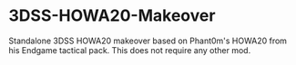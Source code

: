 # 3DSS-HOWA20-Makeover
Standalone 3DSS HOWA20 makeover based on Phant0m's HOWA20 from his Endgame tactical pack. This does not require any other mod.
